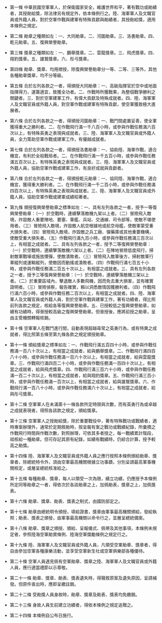* 第一條 中華民國空軍軍人，於保衛國家安全，維護世界和平，著有戰功或勛績者，其授勛給獎，除法律另有規定外，依本條例行之。陸、海軍軍人及文職官員或外籍人員，對於空軍作戰與建軍有特殊貢獻與勛績者，其授勛給獎，適用本條例之規定。

* 第二條 勛章之種類如左：一、大同勛章。二、河圖勛章。三、洛書勛章。四、乾元勛章。五、復興榮譽勛章。

* 第三條 獎章之種類如左：一、鵬舉獎章。二、雲龍獎章。三、飛虎獎章。四、翔豹獎章。五、雄鷲獎章。六、彤弓獎章。

* 第四條 勛章、獎章、均用襟授，除復興榮譽勛章分一等、二等、三等外，其他各種勛章獎章，均不分等級。

* 第五條 合於左列各款之一者，得頒授大同勛章：一、高級指揮官於空中或地面指揮得力，運籌適宜，致獲全功者。二、作戰時所獲戰果，為整個戰爭勝利之關鍵者。三、對於空軍建軍工作，有偉大貢獻及特殊成就者。四、陸、海軍軍人及文職官員或外籍人員，對空軍作戰或建軍有特殊貢獻，使空軍獲致極大進展者。

* 第六條 合於左列各款之一者，得頒授河圖勛章：一、戰鬥間處置妥善，使全軍獲得重大之勝利者。二、在作戰飛行滿一千八百小時，或參與作戰任務滿六百次以上，有特殊英勇之表現與成就者。三、陸、海軍軍人及文職官員或外籍人員，全力策助空軍作戰或建軍工作，有優越成就者。

* 第七條 合於左列各款之一者，得頒授洛書勛章：一、協助陸、海軍作戰，適合機宜，有利於全般戰局者。二、在作戰飛行滿一千五百小時，或參與作戰任務滿五百次以上，有特殊英勇之表現與成就者。三、陸、海軍軍人及文職官員或外籍人員，協助空軍作戰或建軍工作，有良好成就與貢獻者。

* 第八條 合於左列各款之一者，得頒授乾元勛章：一、協同陸、海軍作戰，適合機宜，獲得重大勝利者。二、在作戰飛行滿一千二百小時，或參與作戰任務滿四百次以上，有特殊英勇之表現與成就者。三、陸、海軍軍人及文職官員或外籍人員，協助空軍作戰或建軍成績昭著者。

* 第九條 頒授復興榮譽勛章之標準如左：一、具有左列各款之一者，授予一等復興榮譽勛章：（一）於空戰時，連續擊落敵機九架以上者。（二）冒險飛入敵境，炸毀敵人重要陣地、要塞、軍艦、兵站、交通線、司令部等，使敵不堪使用者。（三）冒險飛入敵境，炸毀敵人航空根據地或航空母艦，使敵軍蒙受重大損失者。（四）冒險飛入敵境，炸毀敵之兵工廠、彈藥庫或其他重要機構，使敵受重大損失者。（五）作戰飛行滿九百小時，或參與作戰任務滿三百次以上，有相當之成就者。二、具有左列各款之一者，授予二等復興榮譽勛章：（一）於空戰時，連續擊落敵機六架以上者。（二）在陣地冒險低度飛行，掃射敵軍戰壕或施放煙彈，使敵潰敗者。（三）冒險飛入敵軍後方，掃射敵軍行軍縱列或運輸縱列，使敵因而動搖或潰敗者。（四）作戰飛行滿七百五十小時，或參與作戰任務滿二百五十次以上，有相當之成就者。三、具有左列各款之一者，授予三等復興榮譽勛章：（一）於空戰時，連續擊落敵機三架以上者。（二）於重要區域內，擊退敵人多數飛機，因而免去重大損害，並有確實證明者。（三）冒險偵察，報告確實，賴以洞悉敵情因獲勝利者。（四）作戰飛行滿六百小時，或參與作戰任務二百次以上，有相當之成就者。四、陸、海軍軍人及文職官員或外籍人員，對於空軍作戰與建軍工作，著有功績者，得比照前列各款之規定，核給各等復興榮譽勛章。五、已授較低之復興榮譽勛章，如續有功績時，得晉授較高級之復興榮譽勛章。但晉授後，應將前授之勛章，呈由主管機關轉報核銷。

* 第十條 空軍軍人在戰鬥進行間，自動表現超越尋常之英勇行為，或有特異之成就者，得比照第五條至第九條各款之規定頒授勛章。

* 第十一條 頒給獎章之標準如左：一、作戰飛行滿五百四十小時，或參與作戰任務滿一百八十次以上，有相當之成就者，給與鵬舉獎章。二、作戰飛行滿四百八十小時，或參與作戰任務滿一百六十次以上，有相當之成就者，給與雲龍獎章。三、作戰飛行滿四百二十小時，或參與作戰任務滿一百四十次以上，有相當之成就者，給與飛虎獎章。四、作戰飛行滿三百六十小時，或參與作戰任務滿一百二十次以上，有相當之成就者，給與翔豹獎章。五、作戰飛行滿三百小時，或參與作戰任務滿一百次以上，有相當之成就者，給與雄鷲獎章。六、作戰飛行滿一百八十小時，或參與作戰任務滿六十次以上，有相當之成就者，給與彤弓獎章。

* 第十二條 空軍軍人在未滿第十一條各款所定時限與次數，而有英勇行為或卓越之成就表現者，得照各該款之規定，頒給獎章。

* 第十三條 空軍軍人之授勛給獎，除於重要戰役中，著有特殊戰功或戰績者，適時專案辦理外，通常於定期敘勛時，按呈報有案之戰功或戰績紀錄，所彙積之作戰飛行時間與作戰次數，對照辦理，可依其多者授之，每一戰績累計階段，祗核給一種勛章。但可存記其原有紀錄，如續有戰績時，仍綜合計算，授予較高之勛獎。

* 第十四條 陸、海軍軍人及文職官員或外籍人員之應行按照本條例頒給勛章、獎章者，除總統特令外，須由空軍最高機關根據立功事蹟，分別呈請最高軍事機關核定，或層呈總統核准給之。

* 第十五條 每種勛章、獎章，每人以領受一次為限，續立功績，仍應授予本條例所定同等勛章之一者，得依次於各該勛章之上，加佩勛表，獎章之上，加佩獎表。

* 第十六條 勛章、獎章、勛表、獎表之制式，由國防部定之。

* 第十七條 勛章由總統明令頒授，填給證書，獎章由軍事最高機關頒給，發給執照；勛表、獎表之頒發，由軍事最高機關以命令行之，並層呈總統備案。

* 第十八條 勛章、獎章之頒授、頒給、呈報儀式、佩帶及其他事項，本條例未規定者，參照陸海空軍勛賞條例、陸海空軍獎勵條例之規定行之。

* 第十九條 陸、海軍軍人及文職官員或外籍人員，凡領受空軍勛章、獎章者，得自由參加空軍各種康樂活動，並享受空軍新生社或空軍俱樂部各種優待。

* 第二十條 空軍人員遇見佩有空軍勛章、獎章之陸、海軍軍人及文職官員或外籍人員，應行適當禮節以示尊敬。

* 第二十一條 勛章、獎章、勛表、獎表遺失時，得聲敘原案及遺失原因，呈請補發。但原件查出時，應即呈繳註銷。

* 第二十二條 受勛獎人員身故時，勛章、獎章及勛表、獎表均免繳銷。

* 第二十三條 身故人員生前建立功績者，得依本條例之規定追贈之。

* 第二十四條 本條例自公布日施行。


